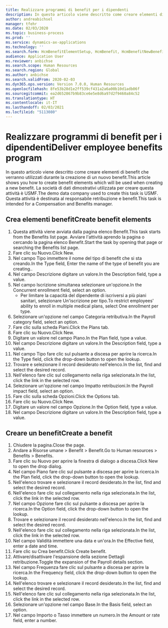```yaml
---
title: Realizzare programmi di benefit per i dipendenti
description: In questo articolo viene descritto come creare elementi di benefit che verranno utilizzati durante la creazione di un nuovo benefit.
author: andreabichsel
manager: tfehr
ms.date: 02/03/2020
ms.topic: business-process
ms.prod: ''
ms.service: dynamics-ax-applications
ms.technology: ''
ms.search.form: HcmBenefitElementSetup, HcmBenefit, HcmBenefitNewBenefit, HcmBenefitPlanLookup, BenefitWorkspace, HcmBenefitSummaryPart
audience: Application User
ms.reviewer: anbichse
ms.search.scope: Human Resources
ms.search.region: Global
ms.author: anbichse
ms.search.validFrom: 2020-02-03
ms.dyn365.ops.version: Version 7.0.0, Human Resources
ms.openlocfilehash: 8fe53b28d1e2ff539cf431a2a6a00b10d1adb06f
ms.sourcegitcommit: ea2d652867b9b83ce6e5e8d6a97d2f9460a84c52
ms.translationtype: HT
ms.contentlocale: it-IT
ms.lasthandoff: 02/03/2021
ms.locfileid: "5113080"
---
```

# <a name="deliver-employee-benefits-program"></a><span data-ttu-id="2ea24-103">Realizzare programmi di benefit per i dipendenti</span><span class="sxs-lookup"><span data-stu-id="2ea24-103">Deliver employee benefits program</span></span>

<span data-ttu-id="2ea24-104">In questo articolo viene descritto come creare elementi di benefit che verranno utilizzati durante la creazione di un nuovo benefit.</span><span class="sxs-lookup"><span data-stu-id="2ea24-104">This article shows you how to create benefit elements which will be used when creating a new benefit.</span></span> <span data-ttu-id="2ea24-105">La società di dati dimostrativi utilizzata per creare questa attività è USMF.</span><span class="sxs-lookup"><span data-stu-id="2ea24-105">The demo data company used to create this task is USMF.</span></span> <span data-ttu-id="2ea24-106">Questa attività è destinata al responsabile retribuzione e benefit.</span><span class="sxs-lookup"><span data-stu-id="2ea24-106">This task is intended for a Compensation and Benefits manager.</span></span>


## <a name="create-benefit-elements"></a><span data-ttu-id="2ea24-107">Crea elementi benefit</span><span class="sxs-lookup"><span data-stu-id="2ea24-107">Create benefit elements</span></span>
1. <span data-ttu-id="2ea24-108">Questa attività viene avviata dalla pagina elenco Benefit.</span><span class="sxs-lookup"><span data-stu-id="2ea24-108">This task starts from the Benefits list page.</span></span> <span data-ttu-id="2ea24-109">Avviare l'attività aprendo la pagina o cercando la pagina elenco Benefit.</span><span class="sxs-lookup"><span data-stu-id="2ea24-109">Start the task by opening that page or searching the Benefits list page.</span></span>
2. <span data-ttu-id="2ea24-110">Fare clic su Nuovo.</span><span class="sxs-lookup"><span data-stu-id="2ea24-110">Click New.</span></span>
3. <span data-ttu-id="2ea24-111">Nel campo Tipo immettere il nome del tipo di benefit che si sta creando.</span><span class="sxs-lookup"><span data-stu-id="2ea24-111">In the Type field, Enter the name of the type of benefit you are creating..</span></span>
4. <span data-ttu-id="2ea24-112">Nel campo Descrizione digitare un valore.</span><span class="sxs-lookup"><span data-stu-id="2ea24-112">In the Description field, type a value.</span></span>
5. <span data-ttu-id="2ea24-113">Nel campo Iscrizione simultanea selezionare un'opzione.</span><span class="sxs-lookup"><span data-stu-id="2ea24-113">In the Concurrent enrollment field, select an option.</span></span>
    * <span data-ttu-id="2ea24-114">Per limitare la capacità del dipendente di iscriversi a più piani sanitari, selezionare Un'iscrizione per tipo.</span><span class="sxs-lookup"><span data-stu-id="2ea24-114">To restrict employees' ability to enroll in multiple medical plans, select One enrollment per type.</span></span>  
6. <span data-ttu-id="2ea24-115">Selezionare un'opzione nel campo Categoria retributiva.</span><span class="sxs-lookup"><span data-stu-id="2ea24-115">In the Payroll category field, select an option.</span></span>
7. <span data-ttu-id="2ea24-116">Fare clic sulla scheda Piani.</span><span class="sxs-lookup"><span data-stu-id="2ea24-116">Click the Plans tab.</span></span>
8. <span data-ttu-id="2ea24-117">Fare clic su Nuovo.</span><span class="sxs-lookup"><span data-stu-id="2ea24-117">Click New.</span></span>
9. <span data-ttu-id="2ea24-118">Digitare un valore nel campo Piano.</span><span class="sxs-lookup"><span data-stu-id="2ea24-118">In the Plan field, type a value.</span></span>
10. <span data-ttu-id="2ea24-119">Nel campo Descrizione digitare un valore.</span><span class="sxs-lookup"><span data-stu-id="2ea24-119">In the Description field, type a value.</span></span>
11. <span data-ttu-id="2ea24-120">Nel campo Tipo fare clic sul pulsante a discesa per aprire la ricerca.</span><span class="sxs-lookup"><span data-stu-id="2ea24-120">In the Type field, click the drop-down button to open the lookup.</span></span>
12. <span data-ttu-id="2ea24-121">Trovare e selezionare il record desiderato nell'elenco.</span><span class="sxs-lookup"><span data-stu-id="2ea24-121">In the list, find and select the desired record.</span></span>
13. <span data-ttu-id="2ea24-122">Nell'elenco fare clic sul collegamento nella riga selezionata.</span><span class="sxs-lookup"><span data-stu-id="2ea24-122">In the list, click the link in the selected row.</span></span>
14. <span data-ttu-id="2ea24-123">Selezionare un'opzione nel campo Impatto retribuzioni.</span><span class="sxs-lookup"><span data-stu-id="2ea24-123">In the Payroll impact field, select an option.</span></span>
15. <span data-ttu-id="2ea24-124">Fare clic sulla scheda Opzioni.</span><span class="sxs-lookup"><span data-stu-id="2ea24-124">Click the Options tab.</span></span>
16. <span data-ttu-id="2ea24-125">Fare clic su Nuovo.</span><span class="sxs-lookup"><span data-stu-id="2ea24-125">Click New.</span></span>
17. <span data-ttu-id="2ea24-126">Digitare un valore nel campo Opzione.</span><span class="sxs-lookup"><span data-stu-id="2ea24-126">In the Option field, type a value.</span></span>
18. <span data-ttu-id="2ea24-127">Nel campo Descrizione digitare un valore.</span><span class="sxs-lookup"><span data-stu-id="2ea24-127">In the Description field, type a value.</span></span>

## <a name="create-a-benefit"></a><span data-ttu-id="2ea24-128">Creare un benefit</span><span class="sxs-lookup"><span data-stu-id="2ea24-128">Create a benefit</span></span>
1. <span data-ttu-id="2ea24-129">Chiudere la pagina.</span><span class="sxs-lookup"><span data-stu-id="2ea24-129">Close the page.</span></span>
2. <span data-ttu-id="2ea24-130">Andare a Risorse umane > Benefit > Benefit.</span><span class="sxs-lookup"><span data-stu-id="2ea24-130">Go to Human resources > Benefits > Benefits.</span></span>
3. <span data-ttu-id="2ea24-131">Fare clic su Nuovo per aprire la finestra di dialogo a discesa.</span><span class="sxs-lookup"><span data-stu-id="2ea24-131">Click New to open the drop dialog.</span></span>
4. <span data-ttu-id="2ea24-132">Nel campo Piano fare clic sul pulsante a discesa per aprire la ricerca.</span><span class="sxs-lookup"><span data-stu-id="2ea24-132">In the Plan field, click the drop-down button to open the lookup.</span></span>
5. <span data-ttu-id="2ea24-133">Nell'elenco trovare e selezionare il record desiderato.</span><span class="sxs-lookup"><span data-stu-id="2ea24-133">In the list, find and select the desired record.</span></span>
6. <span data-ttu-id="2ea24-134">Nell'elenco fare clic sul collegamento nella riga selezionata.</span><span class="sxs-lookup"><span data-stu-id="2ea24-134">In the list, click the link in the selected row.</span></span>
7. <span data-ttu-id="2ea24-135">Nel campo Opzione fare clic sul pulsante a discesa per aprire la ricerca.</span><span class="sxs-lookup"><span data-stu-id="2ea24-135">In the Option field, click the drop-down button to open the lookup.</span></span>
8. <span data-ttu-id="2ea24-136">Trovare e selezionare il record desiderato nell'elenco.</span><span class="sxs-lookup"><span data-stu-id="2ea24-136">In the list, find and select the desired record.</span></span>
9. <span data-ttu-id="2ea24-137">Nell'elenco fare clic sul collegamento nella riga selezionata.</span><span class="sxs-lookup"><span data-stu-id="2ea24-137">In the list, click the link in the selected row.</span></span>
10. <span data-ttu-id="2ea24-138">Nel campo Validità immettere una data e un'ora.</span><span class="sxs-lookup"><span data-stu-id="2ea24-138">In the Effective field, enter a date and time.</span></span>
11. <span data-ttu-id="2ea24-139">Fare clic su Crea benefit.</span><span class="sxs-lookup"><span data-stu-id="2ea24-139">Click Create benefit.</span></span>
12. <span data-ttu-id="2ea24-140">Attivare/disattivare l'espansione della sezione Dettagli retribuzione.</span><span class="sxs-lookup"><span data-stu-id="2ea24-140">Toggle the expansion of the Payroll details section.</span></span>
13. <span data-ttu-id="2ea24-141">Nel campo Frequenza fare clic sul pulsante a discesa per aprire la ricerca.</span><span class="sxs-lookup"><span data-stu-id="2ea24-141">In the Frequency field, click the drop-down button to open the lookup.</span></span>
14. <span data-ttu-id="2ea24-142">Nell'elenco trovare e selezionare il record desiderato.</span><span class="sxs-lookup"><span data-stu-id="2ea24-142">In the list, find and select the desired record.</span></span>
15. <span data-ttu-id="2ea24-143">Nell'elenco fare clic sul collegamento nella riga selezionata.</span><span class="sxs-lookup"><span data-stu-id="2ea24-143">In the list, click the link in the selected row.</span></span>
16. <span data-ttu-id="2ea24-144">Selezionare un'opzione nel campo Base.</span><span class="sxs-lookup"><span data-stu-id="2ea24-144">In the Basis field, select an option.</span></span>
17. <span data-ttu-id="2ea24-145">Nel campo Importo o Tasso immettere un numero.</span><span class="sxs-lookup"><span data-stu-id="2ea24-145">In the Amount or rate field, enter a number.</span></span>


